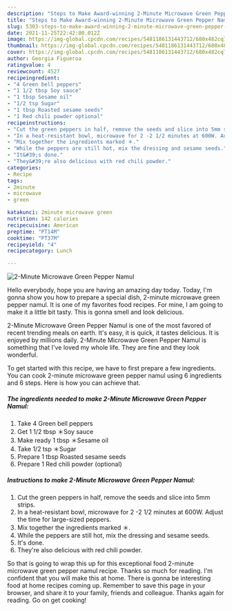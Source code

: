 ```yaml
---
description: "Steps to Make Award-winning 2-Minute Microwave Green Pepper Namul"
title: "Steps to Make Award-winning 2-Minute Microwave Green Pepper Namul"
slug: 5303-steps-to-make-award-winning-2-minute-microwave-green-pepper-namul
date: 2021-11-25T22:42:00.012Z
image: https://img-global.cpcdn.com/recipes/5481186131443712/680x482cq70/2-minute-microwave-green-pepper-namul-recipe-main-photo.jpg
thumbnail: https://img-global.cpcdn.com/recipes/5481186131443712/680x482cq70/2-minute-microwave-green-pepper-namul-recipe-main-photo.jpg
cover: https://img-global.cpcdn.com/recipes/5481186131443712/680x482cq70/2-minute-microwave-green-pepper-namul-recipe-main-photo.jpg
author: Georgia Figueroa
ratingvalue: 4
reviewcount: 4527
recipeingredient:
- "4 Green bell peppers"
- "1 1/2 tbsp Soy sauce"
- "1 tbsp Sesame oil"
- "1/2 tsp Sugar"
- "1 tbsp Roasted sesame seeds"
- "1 Red chili powder optional"
recipeinstructions:
- "Cut the green peppers in half, remove the seeds and slice into 5mm strips."
- "In a heat-resistant bowl, microwave for 2 -2 1/2 minutes at 600W. Adjust the time for large-sized peppers."
- "Mix together the ingredients marked ＊."
- "While the peppers are still hot, mix the dressing and sesame seeds."
- "It&#39;s done."
- "They&#39;re also delicious with red chili powder."
categories:
- Recipe
tags:
- 2minute
- microwave
- green

katakunci: 2minute microwave green 
nutrition: 142 calories
recipecuisine: American
preptime: "PT14M"
cooktime: "PT37M"
recipeyield: "4"
recipecategory: Lunch

---
```



![2-Minute Microwave Green Pepper Namul](https://img-global.cpcdn.com/recipes/5481186131443712/680x482cq70/2-minute-microwave-green-pepper-namul-recipe-main-photo.jpg)

Hello everybody, hope you are having an amazing day today. Today, I'm gonna show you how to prepare a special dish, 2-minute microwave green pepper namul. It is one of my favorites food recipes. For mine, I am going to make it a little bit tasty. This is gonna smell and look delicious.

2-Minute Microwave Green Pepper Namul is one of the most favored of recent trending meals on earth. It's easy, it is quick, it tastes delicious. It is enjoyed by millions daily. 2-Minute Microwave Green Pepper Namul is something that I've loved my whole life. They are fine and they look wonderful.




To get started with this recipe, we have to first prepare a few ingredients. You can cook 2-minute microwave green pepper namul using 6 ingredients and 6 steps. Here is how you can achieve that.

<!--inarticleads1-->

##### The ingredients needed to make 2-Minute Microwave Green Pepper Namul:

1. Take 4 Green bell peppers
1. Get 1 1/2 tbsp ＊Soy sauce
1. Make ready 1 tbsp ＊Sesame oil
1. Take 1/2 tsp ＊Sugar
1. Prepare 1 tbsp Roasted sesame seeds
1. Prepare 1 Red chili powder (optional)




<!--inarticleads2-->

##### Instructions to make 2-Minute Microwave Green Pepper Namul:

1. Cut the green peppers in half, remove the seeds and slice into 5mm strips.
1. In a heat-resistant bowl, microwave for 2 -2 1/2 minutes at 600W. Adjust the time for large-sized peppers.
1. Mix together the ingredients marked ＊.
1. While the peppers are still hot, mix the dressing and sesame seeds.
1. It&#39;s done.
1. They&#39;re also delicious with red chili powder.




So that is going to wrap this up for this exceptional food 2-minute microwave green pepper namul recipe. Thanks so much for reading. I'm confident that you will make this at home. There is gonna be interesting food at home recipes coming up. Remember to save this page in your browser, and share it to your family, friends and colleague. Thanks again for reading. Go on get cooking!
